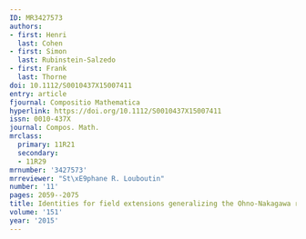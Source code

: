 ```yaml
---
ID: MR3427573
authors:
- first: Henri
  last: Cohen
- first: Simon
  last: Rubinstein-Salzedo
- first: Frank
  last: Thorne
doi: 10.1112/S0010437X15007411
entry: article
fjournal: Compositio Mathematica
hyperlink: https://doi.org/10.1112/S0010437X15007411
issn: 0010-437X
journal: Compos. Math.
mrclass:
  primary: 11R21
  secondary:
  - 11R29
mrnumber: '3427573'
mrreviewer: "St\xE9phane R. Louboutin"
number: '11'
pages: 2059--2075
title: Identities for field extensions generalizing the Ohno-Nakagawa relations
volume: '151'
year: '2015'
---
```

